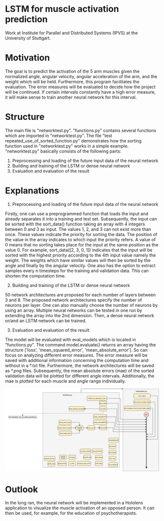 # LSTM for muscle activation prediction
Work at Institute for Parallel and Distributed Systems (IPVS) at the University of Stuttgart.

# Motivation
The goal is to predict the activation of the 5 arm muscles given the normalized angle, angular velocity, angular acceleration of the arm, and the weight which will be held. Furthermore, this program facilitates the evaluation. The error measures will be evaluated to decide how the project will be continued. If certain intervals constantly have a high error measure, it will make sense to train another neural network for this interval.

# Structure
The main file is "networktest.py". "functions.py" contains several functions which are imported in "networktest.py". The file "test repeated_use_of_sorted_function.py" demonstrates how the sorting function used in "networktest.py" works in a simple example.
"networktest.py" basically consists of the following parts:
1. Preprocessing and loading of the future input data of the neural network
2. Building and training of the LSTM or dense neural network
3. Evaluation and evaluation of the result

# Explanations
1. Preprocessing and loading of the future input data of the neural network

Firstly, one can use a preprogrammed function that loads the input and already separates it into a training and test set. 
Subsequently, the input can be sorted with the sort_data() function taking an array with 4 integers between 0 and 3 as input. The values 1, 2, and 3 can not exist more than once. These values indicate the priority for sorting the data. The position of the value in the array indicates to which input the priority refers. A value of 0 means that no sorting takes place for the input at the same position as the value 0. For example, sort_data([2, 3, 0, 1]) indicates that the input will be sorted with the highest priority according to the 4th input value namely the weight. The weights which have similar values will then be sorted by the angle and finally by the angular velocity.
One also has the option to extract samples every n timesteps for the training and validation data. This can shorten the computation time.

2. Building and training of the LSTM or dense neural network

50 network architectures are proposed for each number of layers between 3 and 8. The proposed network architectures specify the number of neurons per layer.
One can also manually choose the number of neurons by using an array. Multiple neural networks can be tested in one run by extending the array into the 2nd dimension.
Then, a dense neural network or/and an LSTM network can be trained.

3. Evaluation and evaluation of the result

The model will be evaluated with eval_models which is located in "functions.py". The command model.evaluate() returns an array having the structure ['loss', 'mean_squared_error', 'mean_absolute_error']. So can focus on analyzing different error measures. The error measure will be saved with additional information concerning the computation time and without in a *.txt file. Furthermore, the network architectures will be saved as *.png files. Subsequently, the mean absolute errors (mae) of the sorted validation data will be plotted for different angle intervals. Additionally, the mae is plotted for each muscle and angle range individually.

![image](https://github.com/NRiess/Prediction-of-Muscle-Activation/blob/main/Structure.png)

# Outlook
In the long ran, the neural network will be implemented in a Hololens application to visualize the muscle activation of an opposed person. It can then be used, for example, for the education of psychotherapists.
